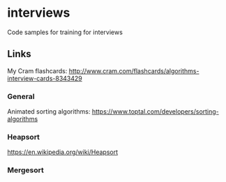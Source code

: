 # interviews
Code samples for training for interviews


## Links

My Cram flashcards: http://www.cram.com/flashcards/algorithms-interview-cards-8343429

### General
Animated sorting algorithms: https://www.toptal.com/developers/sorting-algorithms


### Heapsort
https://en.wikipedia.org/wiki/Heapsort

### Mergesort

